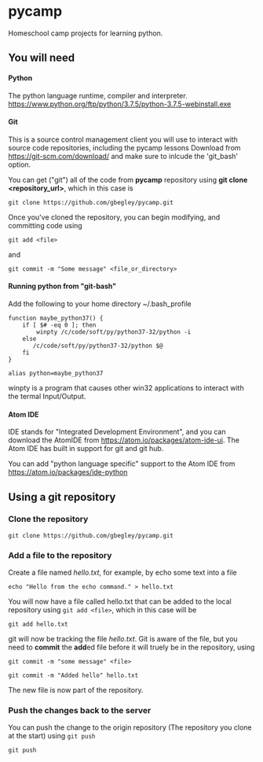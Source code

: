 # pycamp

Homeschool camp projects for learning python.


## You will need

#### Python
The python language runtime, compiler and interpreter.
https://www.python.org/ftp/python/3.7.5/python-3.7.5-webinstall.exe


#### Git 
This is a source control management client you will use to interact with source code repositories, including the pycamp lessons
Download from https://git-scm.com/download/ and make sure to inlcude the 'git_bash' option.

You can get ("git") all of the code from **pycamp** repository using **git clone <repository_url>**, which in this case is

`git clone https://github.com/gbegley/pycamp.git`

Once you've cloned the repository, you can begin modifying, and committing code using

`git add <file>` 

and

`git commit -m "Some message" <file_or_directory>`

#### Running python from "git-bash"
Add the following to your home directory ~/.bash_profile
```
function maybe_python37() {
    if [ $# -eq 0 ]; then
        winpty /c/code/soft/py/python37-32/python -i
    else
       /c/code/soft/py/python37-32/python $@
    fi
}

alias python=maybe_python37
```
winpty is a program that causes other win32 applications to interact with the termal Input/Output.


#### Atom IDE
IDE stands for "Integrated Development Environment", and you can download the AtomIDE from 
https://atom.io/packages/atom-ide-ui. The Atom IDE has built in support for git and git hub.

You can add "python language specific" support to the Atom IDE from 
https://atom.io/packages/ide-python


## Using a git repository

### Clone the repository

`git clone https://github.com/gbegley/pycamp.git`

### Add a file to the repository

Create a file named *hello.txt*, for example, by echo some text into a file

`echo "Hello from the echo command." > hello.txt`

You will now have a file called hello.txt that can be added to the local repository using `git add <file>`, which in this case will be

`git add hello.txt`

git will now be tracking the file *hello.txt*. Git is aware of the file, but you need to **commit** the **add**ed file before it will truely be in the repository, using 

`git commit -m "some message" <file>`

`git commit -m "Added hello" hello.txt`

The new file is now part of the repository.

### Push the changes back to the server
You can push the change to the origin repository (The repository you clone at the start) using `git push`

`git push`


